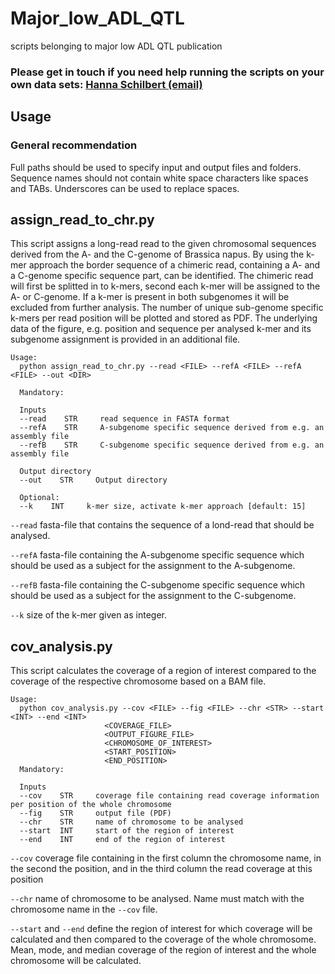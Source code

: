 # Major_low_ADL_QTL
scripts belonging to major low ADL QTL publication

### Please get in touch if you need help running the scripts on your own data sets: [Hanna Schilbert (email)](mailto:hschilbe@cebitec.uni-bielefeld.de?subject=[GitHub]BnaFLSs_scripts_request) ###

## Usage

### General recommendation

Full paths should be used to specify input and output files and folders. Sequence names should not contain white space characters like spaces and TABs. Underscores can be used to replace spaces.

## assign_read_to_chr.py
This script assigns a long-read read to the given chromosomal sequences derived from the A- and the C-genome of Brassica napus. By using the k-mer approach the border sequence of a chimeric read, containing a A- and a C-genome specific sequence part, can be identified. The chimeric read will first be splitted in to k-mers, second each k-mer will be assigned to the A- or C-genome. If a k-mer is present in both subgenomes it will be excluded from further analysis. The number of unique sub-genome specific k-mers per read position will be plotted and stored as PDF. The underlying data of the figure, e.g. position and sequence per analysed k-mer and its subgenome assignment is provided in an additional file.

```
Usage:
  python assign_read_to_chr.py --read <FILE> --refA <FILE> --refA <FILE> --out <DIR>
  
  Mandatory:
  
  Inputs 
  --read    STR     read sequence in FASTA format
  --refA    STR     A-subgenome specific sequence derived from e.g. an assembly file
  --refB    STR     C-subgenome specific sequence derived from e.g. an assembly file

  Output directory
  --out    STR     Output directory
  
  Optional:
  --k    INT     k-mer size, activate k-mer approach [default: 15]
```

`--read` fasta-file that contains the sequence of a lond-read that should be analysed.

`--refA` fasta-file containing the A-subgenome specific sequence which should be used as a subject for the assignment to the A-subgenome. 

`--refB` fasta-file containing the C-subgenome specific sequence which should be used as a subject for the assignment to the C-subgenome. 

`--k` size of the k-mer given as integer.

## cov_analysis.py
This script calculates the coverage of a region of interest compared to the coverage of the respective chromosome based on a BAM file.

```
Usage:  
  python cov_analysis.py --cov <FILE> --fig <FILE> --chr <STR> --start <INT> --end <INT>
  					 <COVERAGE_FILE>
					 <OUTPUT_FIGURE_FILE>
					 <CHROMOSOME_OF_INTEREST>
					 <START_POSITION>
					 <END_POSITION>
  Mandatory:
  
  Inputs 
  --cov    STR     coverage file containing read coverage information per position of the whole chromosome
  --fig    STR     output file (PDF)
  --chr    STR     name of chromosome to be analysed
  --start  INT     start of the region of interest
  --end    INT     end of the region of interest
```

`--cov` coverage file containing in the first column the chromosome name, in the second the position, and in the third column the read coverage at this position

`--chr` name of chromosome to be analysed. Name must match with the chromosome name in the `--cov` file.

`--start` and `--end` define the region of interest for which coverage will be calculated and then compared to the coverage of the whole chromosome. Mean, mode, and median coverage of the region of interest and the whole chromosome will be calculated. 

